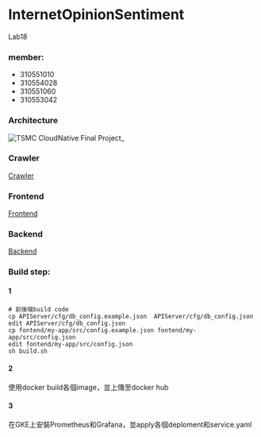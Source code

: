 # InternetOpinionSentiment
Lab18

### member:
- 310551010  
- 310554028  
- 310551060  
- 310553042  

### Architecture
![TSMC CloudNative Final Project_](https://user-images.githubusercontent.com/17738580/172309405-36175d78-7f06-4000-bb65-975d60e5381b.png)

### Crawler
[Crawler](https://github.com/a07458666/InternetOpinionSentiment/blob/main/crawler/README.md)

### Frontend
[Frontend]()
### Backend
[Backend]()

### Build step:
#### 1
```
# 前後端build code
cp APIServer/cfg/db_config.example.json  APIServer/cfg/db_config.json
edit APIServer/cfg/db_config.json
cp fontend/my-app/src/config.example.json fontend/my-app/src/config.json
edit fontend/my-app/src/config.json
sh build.sh
```
#### 2
使用docker build各個image，並上傳至docker hub

#### 3
在GKE上安裝Prometheus和Grafana，並apply各個deploment和service.yaml
